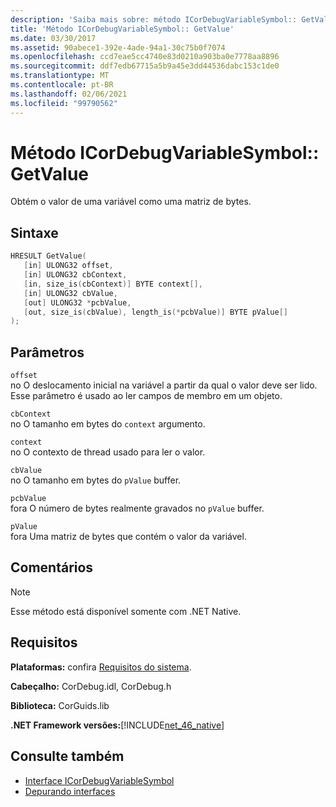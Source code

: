 ```yaml
---
description: 'Saiba mais sobre: método ICorDebugVariableSymbol:: GetValue'
title: 'Método ICorDebugVariableSymbol:: GetValue'
ms.date: 03/30/2017
ms.assetid: 90abece1-392e-4ade-94a1-30c75b0f7074
ms.openlocfilehash: ccd7eae5cc4740e83d0210a903ba0e7778aa8896
ms.sourcegitcommit: ddf7edb67715a5b9a45e3dd44536dabc153c1de0
ms.translationtype: MT
ms.contentlocale: pt-BR
ms.lasthandoff: 02/06/2021
ms.locfileid: "99790562"
---
```

# <a name="icordebugvariablesymbolgetvalue-method"></a>Método ICorDebugVariableSymbol:: GetValue

Obtém o valor de uma variável como uma matriz de bytes.  
  
## <a name="syntax"></a>Sintaxe  
  
```cpp  
HRESULT GetValue(  
   [in] ULONG32 offset,  
   [in] ULONG32 cbContext,  
   [in, size_is(cbContext)] BYTE context[],  
   [in] ULONG32 cbValue,  
   [out] ULONG32 *pcbValue,  
   [out, size_is(cbValue), length_is(*pcbValue)] BYTE pValue[]  
);  
```  
  
## <a name="parameters"></a>Parâmetros  

 `offset`  
 no O deslocamento inicial na variável a partir da qual o valor deve ser lido. Esse parâmetro é usado ao ler campos de membro em um objeto.  
  
 `cbContext`  
 no O tamanho em bytes do `context` argumento.  
  
 `context`  
 no O contexto de thread usado para ler o valor.  
  
 `cbValue`  
 no O tamanho em bytes do `pValue` buffer.  
  
 `pcbValue`  
 fora O número de bytes realmente gravados no `pValue` buffer.  
  
 `pValue`  
 fora Uma matriz de bytes que contém o valor da variável.  
  
## <a name="remarks"></a>Comentários  
  
> [!NOTE]
> Esse método está disponível somente com .NET Native.  
  
## <a name="requirements"></a>Requisitos  

 **Plataformas:** confira [Requisitos do sistema](../../get-started/system-requirements.md).  
  
 **Cabeçalho:** CorDebug.idl, CorDebug.h  
  
 **Biblioteca:** CorGuids.lib  
  
 **.NET Framework versões:**[!INCLUDE[net_46_native](../../../../includes/net-46-native-md.md)]  
  
## <a name="see-also"></a>Consulte também

- [Interface ICorDebugVariableSymbol](icordebugvariablesymbol-interface.md)
- [Depurando interfaces](debugging-interfaces.md)
